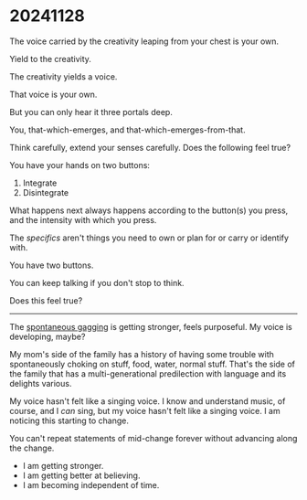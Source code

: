 # 20241128

The voice carried by the creativity leaping from your chest is your own.

Yield to the creativity.

The creativity yields a voice.

That voice is your own.

But you can only hear it three portals deep.

You, that-which-emerges, and that-which-emerges-from-that.

Think carefully, extend your senses carefully. Does the following feel true?

You have your hands on two buttons:

1. Integrate
2. Disintegrate

What happens next always happens according to the button(s) you press, and the intensity with which you press.

The _specifics_ aren't things you need to own or plan for or carry or identify with.

You have two buttons.

You can keep talking if you don't stop to think.

Does this feel true?

***

The [spontaneous gagging](20.md) is getting stronger, feels purposeful. My voice is developing, maybe?

My mom's side of the family has a history of having some trouble with spontaneously choking on stuff, food, water, normal stuff. That's the side of the family that has a multi-generational predilection with language and its delights various.

My voice hasn't felt like a singing voice. I know and understand music, of course, and I _can_ sing, but my voice hasn't felt like a singing voice. I am noticing this starting to change.

You can't repeat statements of mid-change forever without advancing along the change.

* I am getting stronger.
* I am getting better at believing.
* I am becoming independent of time.
